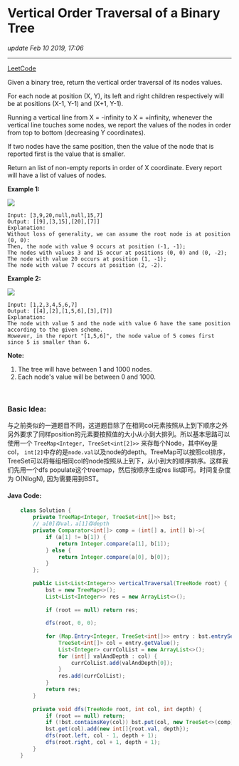 # Vertical Order Traversal of a Binary Tree
_update Feb 10 2019, 17:06_

---
[LeetCode](https://leetcode.com/problems/vertical-order-traversal-of-a-binary-tree/)

Given a binary tree, return the vertical order traversal of its nodes values.

For each node at position (X, Y), its left and right children respectively will be at positions (X-1, Y-1) and (X+1, Y-1).

Running a vertical line from X = -infinity to X = +infinity, whenever the vertical line touches some nodes, we report the values of the nodes in order from top to bottom (decreasing Y coordinates).

If two nodes have the same position, then the value of the node that is reported first is the value that is smaller.

Return an list of non-empty reports in order of X coordinate.  Every report will have a list of values of nodes.

 

**Example 1:**

![](https://assets.leetcode.com/uploads/2019/01/31/1236_example_1.PNG)

    Input: [3,9,20,null,null,15,7]
    Output: [[9],[3,15],[20],[7]]
    Explanation: 
    Without loss of generality, we can assume the root node is at position (0, 0):
    Then, the node with value 9 occurs at position (-1, -1);
    The nodes with values 3 and 15 occur at positions (0, 0) and (0, -2);
    The node with value 20 occurs at position (1, -1);
    The node with value 7 occurs at position (2, -2).


**Example 2:**

![](https://assets.leetcode.com/uploads/2019/01/31/tree2.png)

    Input: [1,2,3,4,5,6,7]
    Output: [[4],[2],[1,5,6],[3],[7]]
    Explanation: 
    The node with value 5 and the node with value 6 have the same position according to the given scheme.
    However, in the report "[1,5,6]", the node value of 5 comes first since 5 is smaller than 6.
 

**Note:**

1. The tree will have between 1 and 1000 nodes.
2. Each node's value will be between 0 and 1000.

<br/>

### Basic Idea:
与之前类似的一道题目不同，这道题目除了在相同col元素按照从上到下顺序之外另外要求了同样position的元素要按照值的大小从小到大排列。所以基本思路可以使用一个 `TreeMap<Integer, TreeSet<int[2]>>` 来存每个Node，其中Key是col， `int[2]`中存的是`node.val`以及node的depth。TreeMap可以按照col排序，TreeSet可以将每组相同col的node按照从上到下，从小到大的顺序排序。这样我们先用一个dfs populate这个treemap，然后按顺序生成res list即可。时间复杂度为 O(NlogN), 因为需要用到BST。

#### Java Code:
```java
    class Solution {
        private TreeMap<Integer, TreeSet<int[]>> bst;
        // a[0]存val，a[1]存depth
        private Comparator<int[]> comp = (int[] a, int[] b)->{
            if (a[1] != b[1]) {
                return Integer.compare(a[1], b[1]);
            } else {
                return Integer.compare(a[0], b[0]);
            }
        };
        
        public List<List<Integer>> verticalTraversal(TreeNode root) {
            bst = new TreeMap<>();
            List<List<Integer>> res = new ArrayList<>();
            
            if (root == null) return res;
            
            dfs(root, 0, 0);
            
            for (Map.Entry<Integer, TreeSet<int[]>> entry : bst.entrySet()) {
                TreeSet<int[]> col = entry.getValue();
                List<Integer> currColList = new ArrayList<>();
                for (int[] valAndDepth : col) {
                    currColList.add(valAndDepth[0]);
                }
                res.add(currColList);
            }
            return res;
        }
        
        private void dfs(TreeNode root, int col, int depth) {
            if (root == null) return;
            if (!bst.containsKey(col)) bst.put(col, new TreeSet<>(comp));
            bst.get(col).add(new int[]{root.val, depth});
            dfs(root.left, col - 1, depth + 1);
            dfs(root.right, col + 1, depth + 1);
        }
    }
```
